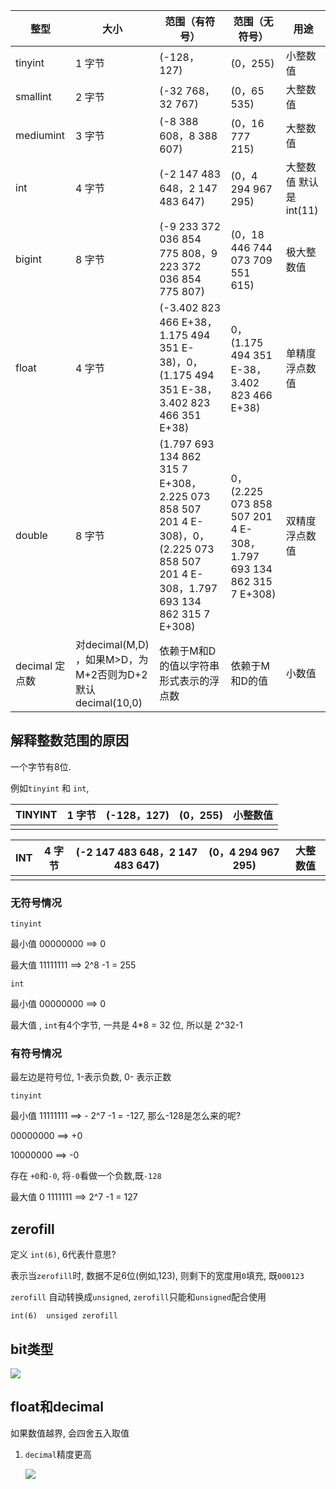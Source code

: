 

| **整型**           | **大小**                                                  | **范围（有符号）**                                           | **范围（无符号）**                                           | **用途**               |
| ------------------ | --------------------------------------------------------- | ------------------------------------------------------------ | ------------------------------------------------------------ | ---------------------- |
| tinyint            | 1 字节                                                    | (-128，127)                                                  | (0，255)                                                     | 小整数值               |
| smallint           | 2 字节                                                    | (-32 768，32 767)                                            | (0，65 535)                                                  | 大整数值               |
| mediumint          | 3 字节                                                    | (-8 388 608，8 388 607)                                      | (0，16 777 215)                                              | 大整数值               |
| int                | 4 字节                                                    | (-2 147 483 648，2 147 483 647)                              | (0，4 294 967 295)                                           | 大整数值 默认是int(11) |
| bigint             | 8 字节                                                    | (-9 233 372 036 854 775 808，9 223 372 036 854 775 807)      | (0，18 446 744 073 709 551 615)                              | 极大整数值             |
| float              | 4 字节                                                    | (-3.402 823 466 E+38，1.175 494 351 E-38)，0，(1.175 494 351 E-38，3.402 823 466 351 E+38) | 0，(1.175 494 351 E-38，3.402 823 466 E+38)                  | 单精度 浮点数值        |
| double             | 8 字节                                                    | (1.797 693 134 862 315 7 E+308，2.225 073 858 507 201 4 E-308)，0，(2.225 073 858 507 201 4 E-308，1.797 693 134 862 315 7 E+308) | 0，(2.225 073 858 507 201 4 E-308，1.797 693 134 862 315 7 E+308) | 双精度 浮点数值        |
| decimal     定点数 | 对decimal(M,D) ，如果M>D，为M+2否则为D+2默认decimal(10,0) | 依赖于M和D的值以字符串形式表示的浮点数                       | 依赖于M和D的值                                               | 小数值                 |





## 解释整数范围的原因

一个字节有8位.

例如`tinyint` 和 `int`,

| TINYINT | 1 字节 | (-128，127) | (0，255) | 小整数值 |
| ------- | ------ | ----------- | -------- | -------- |
|         |        |             |          |          |

| INT  | 4 字节 | (-2 147 483 648，2 147 483 647) | (0，4 294 967 295) | 大整数值 |
| ---- | ------ | ------------------------------- | ------------------ | -------- |
|      |        |                                 |                    |          |

### 无符号情况

`tinyint`

最小值 00000000  ==> 0

最大值  11111111   ==>  2^8 -1 = 255

`int`

最小值 00000000  ==>  0

最大值 , `int`有4个字节, 一共是 4*8 = 32 位,   所以是 2^32-1

### 有符号情况

最左边是符号位,  1-表示负数,  0- 表示正数

`tinyint`

最小值 11111111  ==> - 2^7 -1 = -127,  那么-128是怎么来的呢?

00000000  ==>  +0

10000000  ==>  -0

存在 `+0`和`-0`, 将`-0`看做一个负数,既`-128`



最大值  0 1111111  ==> 2^7 -1 = 127



## zerofill

定义 `int(6)`, 6代表什意思?

 表示当`zerofill`时, 数据不足6位(例如,123),  则剩下的宽度用`0`填充, 既`000123`

`zerofill` 自动转换成`unsigned`,  `zerofill`只能和`unsigned`配合使用

`int(6)  unsiged zerofill`



## bit类型

![](https://youpaiyun.zongqilive.cn/image/006tNc79ly1fz3xy69wmnj30lx0c8758.jpg)



## float和decimal

如果数值越界, 会四舍五入取值

1. `decimal`精度更高

   ![](https://youpaiyun.zongqilive.cn/image/006tNc79ly1fz42yv1fr6j313g0ast8x.jpg)




























